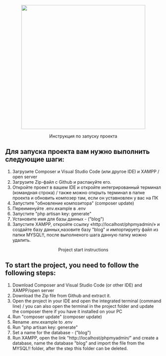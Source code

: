 <p align="center"><a href="https://laravel.com" target="_blank"><img src="https://raw.githubusercontent.com/laravel/art/master/logo-lockup/5%20SVG/2%20CMYK/1%20Full%20Color/laravel-logolockup-cmyk-red.svg" width="400"></a></p>

<p align="center">
Инструкция по запуску проекта
</p>

## Для запуска проекта вам нужно выполнить следующие шаги:  

1) Загрузите Composer и Visual Studio Code (или другое IDE) и XAMPP / open server
2) Загрузите Zip-файл с Github и распакуйте его.
3) Откройте проект в вашем IDE и откройте интегрированный терминал (командная строка) / также можно открыть терминал в папке проекта и обновить композер там, если он уставновлен у вас на ПК 
4) Запустите "обновление композитора" (composer update)
5) Переименуйте .env.example в .env
6) Запустите "php artisan key: generate"
7) Установите имя для базы данных - ("blog")
8) Запустите XAMPP, откройте ссылку «http://localhost/phpmyadmin/» и создайте базу данных,назовите базу "blog" и импортируету файл из папки MYSQL!!, после выполненого шага данную папку можно удалить.


<p align="center">
Project start instructions
</p>

## To start the project, you need to follow the following steps:

1) Download Composer and Visual Studio Code (or other IDE) and XAMPP/open server
2) Download the Zip file from Github and extract it.
3) Open the project in your IDE and open the integrated terminal (command line) / you can also open the terminal in the project folder and update the composer there if you have it installed on your PC
4) Run "composer update" (composer update)
5) Rename .env.example to .env
6) Run "php artisan key: generate"
7) Set a name for the database - ("blog")
8) Run XAMPP, open the link "http://localhost/phpmyadmin/" and create a database, name the database "blog" and import the file from the MYSQL!! folder, after the step this folder can be deleted.
